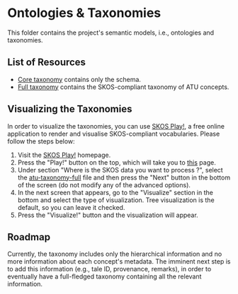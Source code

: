 # Ontologies & Taxonomies

This folder contains the project's semantic models, i.e., ontologies and taxonomies.


## List of Resources

- [Core taxonomy](atu-taxonomy-core.ttl) contains only the schema.
- [Full taxonomy](atu-taxonomy-full.ttl) contains the SKOS-compliant taxonomy of ATU concepts. 


## Visualizing the Taxonomies

In order to visualize the taxonomies, you can use [SKOS Play!](https://skos-play.sparna.fr/play/), a free online application to render and visualise SKOS-compliant vocabularies. Please follow the steps below:

1. Visit the [SKOS Play!](https://skos-play.sparna.fr/play/) homepage.
2. Press the "Play!" button on the top, which will take you to [this](https://skos-play.sparna.fr/play/upload) page.
3. Under section "Where is the SKOS data you want to process ?", select the [atu-taxonomy-full](atu-taxonomy-full.ttl) file and then press the "Next" button in the bottom of the screen (do not modify any of the advanced options).
4. In the next screen that appears, go to the "Visualize" section in the bottom and select the type of visualization. Tree visualization is the default, so you can leave it checked.
5. Press the "Visualize!" button and the visualization will appear.


## Roadmap

Currently, the taxonomy includes only the hierarchical information and no more information about each concept's metadata. The imminent next step is to add this information (e.g., tale ID, provenance, remarks), in order to eventually have a full-fledged taxonomy containing all the relevant information.